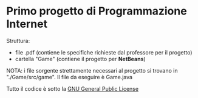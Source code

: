 # Primo progetto di Programmazione Internet

Struttura:
* file .pdf (contiene le specifiche richieste dal professore per il progetto)
* cartella "Game" (contiene il progetto per __NetBeans__)

NOTA: i file sorgente strettamente necessari al progetto si trovano in "./Game/src/game". Il file da eseguire è Game.java


Tutto il codice è sotto la [GNU General Public License](https://github.com/methk/University/blob/master/Progetti/Programmazione%20Internet%201/LICENSE)
